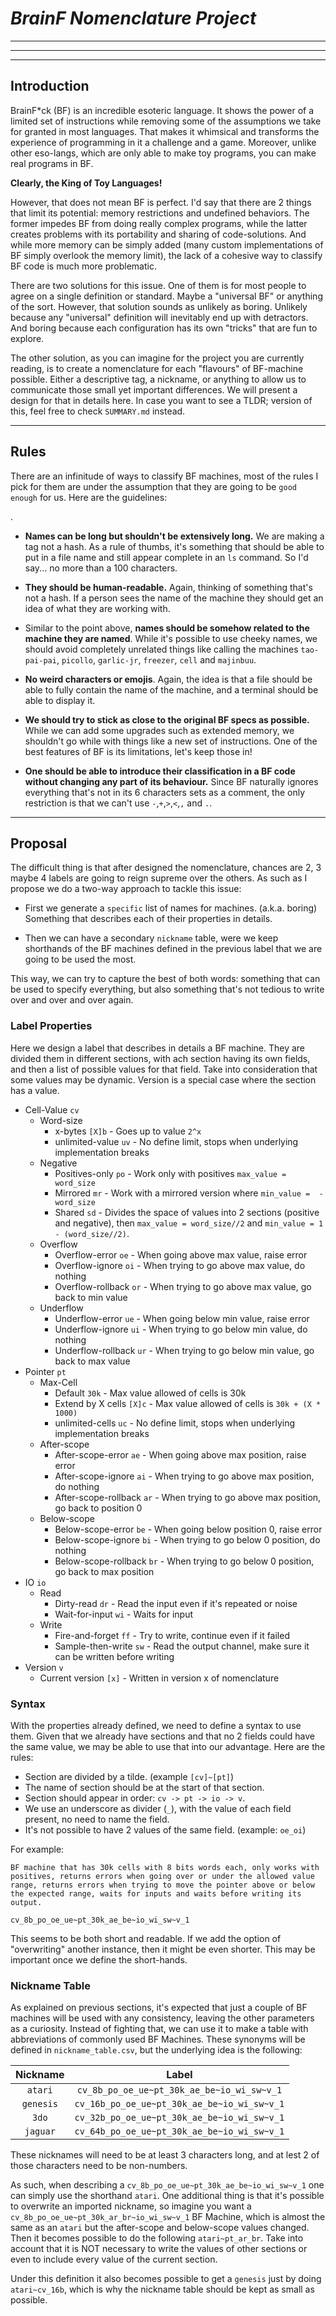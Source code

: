 # *BrainF Nomenclature Project*

----

----

---

## Introduction


BrainF*ck (BF) is an incredible esoteric language. It shows the power of a limited set of instructions while removing 
some of the assumptions we take for granted in most languages. That makes it whimsical and transforms the experience of 
programming in it a challenge and a game. Moreover, unlike other eso-langs, which are only able to make toy programs, 
you can make real programs in BF. 

**Clearly, the King of Toy Languages!**
    
However, that does not mean BF is perfect. I'd say that there are 2 things that limit its potential: memory restrictions 
and undefined behaviors. The former impedes BF from doing really complex programs, while the latter creates problems 
with its portability and sharing of code-solutions. And while more memory can be simply added (many custom 
implementations of BF simply overlook the memory limit), the lack of a cohesive way to classify BF code is much more 
problematic.

There are two solutions for this issue. One of them is for most people to agree on a single definition or standard. 
Maybe a "universal BF" or anything of the sort. However, that solution sounds as unlikely as boring. Unlikely because 
any "universal" definition will inevitably end up with detractors. And boring because each configuration has its own 
"tricks" that are fun to explore. 

The other solution, as you can imagine for the project you are currently reading, is to create a nomenclature for each 
"flavours" of BF-machine possible. Either a descriptive tag, a nickname, or anything to allow us to communicate those
small yet important differences. We will present a design for that in details here. In case you want to see a TLDR; 
version of this, feel free to check `SUMMARY.md` instead.


---

##  Rules 

There are an infinitude of ways to classify BF machines, most of the rules I pick for them are under the assumption that
they are going to be `good enough` for us. Here are the guidelines:

.

* **Names can be long but shouldn't be extensively long.** We are making a tag not a hash. As a rule of thumbs, it's 
  something that should be able to put in a file name and still appear complete in an `ls` command. So I'd say... no
  more than a 100 characters.


* **They should be human-readable.** Again, thinking of something that's not a hash. If a person sees the name of the 
  machine they should get an idea of what they are working with.


* Similar to the point above, **names should be somehow related to the machine they are named**. While it's possible to 
  use cheeky names, we should avoid completely unrelated things like calling the machines `tao-pai-pai`, `picollo`, 
  `garlic-jr`, `freezer`, `cell` and `majinbuu`.


* **No weird characters or emojis**. Again, the idea is that a file should be able to fully contain the name of the 
  machine, and a terminal should be able to display it.


* **We should try to stick as close to the original BF specs as possible.** While we can add some upgrades such as 
  extended memory, we shouldn't go while with things like a new set of instructions. One of the best features of BF is 
  its limitations, let's keep those in!


* **One should be able to introduce their classification in a BF code without changing any part of its behaviour.**
  Since BF naturally ignores everything that's not in its 6 characters sets as a comment, the only restriction is 
  that we can't use `-`,`+`,`>`,`<`,`,` and `.`.

----

## Proposal

The difficult thing is that after designed the nomenclature, chances are 2, 3 maybe 4 labels are going to reign supreme 
over the others. As such as I propose we do a two-way approach to tackle this issue: 

* First we generate a `specific` list of names for machines. (a.k.a. boring) Something that describes each of their 
  properties in details.

* Then we can have a secondary `nickname` table, were we keep shorthands of the BF machines defined in the previous 
  label that we are going to be used the most.

This way, we can try to capture the best of both words: something that can be used to specify everything, but also 
something that's not tedious to write over and over and over again.


### Label Properties 

Here we design a label that describes in details a BF machine. They are divided them in different sections, with ach 
section having its own fields, and then a list of possible values for that field. Take into consideration that some 
values may be dynamic. Version is a special case where the section has a value.

* Cell-Value `cv`
  * Word-size 
    * x-bytes `[X]b` - Goes up to value `2^x`
    * unlimited-value `uv` - No define limit, stops when underlying implementation breaks
  * Negative
    * Positives-only `po` - Work only with positives `max_value = word_size`
    * Mirrored `mr` - Work with a mirrored version where `min_value =  - word_size `
    * Shared `sd` - Divides the space of values into 2 sections (positive and negative), then `max_value = word_size//2` 
                    and `min_value = 1 - (word_size//2)`. 
  * Overflow
    * Overflow-error `oe` - When going above max value, raise error
    * Overflow-ignore `oi` - When trying to go above max value, do nothing
    * Overflow-rollback `or` - When trying to go above max value, go back to min value
  * Underflow
    * Underflow-error `ue` - When going below min value, raise error
    * Underflow-ignore `ui`  - When trying to go below min value, do nothing
    * Underflow-rollback `ur` - When trying to go below min value, go back to max value
* Pointer `pt`
  * Max-Cell
    * Default `30k` - Max value allowed of cells is 30k
    * Extend by X cells `[X]c` - Max value allowed of cells is `30k + (X * 1000)`
    * unlimited-cells `uc` - No define limit, stops when underlying implementation breaks
  * After-scope 
    * After-scope-error `ae` - When going above max position, raise error
    * After-scope-ignore `ai` - When trying to go above max position, do nothing
    * After-scope-rollback `ar` - When trying to go above max position, go back to position 0
  * Below-scope
    * Below-scope-error `be` - When going below position 0, raise error
    * Below-scope-ignore `bi` - When trying to go below 0 position, do nothing
    * Below-scope-rollback `br` - When trying to go below 0 position, go back to max position 
* IO `io`
  * Read
    * Dirty-read `dr` - Read the input even if it's repeated or noise 
    * Wait-for-input `wi` - Waits for input
  * Write
    * Fire-and-forget `ff` - Try to write, continue even if it failed 
    * Sample-then-write `sw` - Read the output channel, make sure it can be written before writing
* Version `v`
    * Current version `[x]` - Written in version x of nomenclature

  
### Syntax
  
With the properties already defined, we need to define a syntax to use them. Given that we already have sections and 
that no 2 fields could have the same value, we may be able to use that into our advantage. Here are the rules:

* Section are divided by a tilde.  (example `[cv]~[pt]`)
* The name of section should be at the start of that section.
* Section should appear in order: `cv -> pt -> io -> v`.
* We use an underscore as divider (`_`), with the value of each field present, no need to name the field.
* It's not possible to have 2 values of the same field. (example: `oe_oi`)

For example:


    BF machine that has 30k cells with 8 bits words each, only works with 
    positives, returns errors when going over or under the allowed value 
    range, returns errors when trying to move the pointer above or below 
    the expected range, waits for inputs and waits before writing its output.
    
    cv_8b_po_oe_ue~pt_30k_ae_be~io_wi_sw~v_1

This seems to be both short and readable. If we add the option of "overwriting" another instance,
then it might be even shorter. This may be important once we define the short-hands.

### Nickname Table

As explained on previous sections, it's expected that just a couple of BF machines will be used with any consistency, 
leaving the other parameters as a curiosity. Instead of fighting that, we can use it to make a table with abbreviations 
of commonly used BF Machines. These synonyms will be defined in `nickname_table.csv`, but the underlying idea is the 
following:

| Nickname  |                    Label                    |
|:---------:|:-------------------------------------------:|
|  `atari`  |`cv_8b_po_oe_ue~pt_30k_ae_be~io_wi_sw~v_1`   |
| `genesis` | `cv_16b_po_oe_ue~pt_30k_ae_be~io_wi_sw~v_1` |
|   `3do`   | `cv_32b_po_oe_ue~pt_30k_ae_be~io_wi_sw~v_1` |
| `jaguar`  | `cv_64b_po_oe_ue~pt_30k_ae_be~io_wi_sw~v_1` |

These nicknames will need to be at least 3 characters long, and at lest 2 of those characters need to be non-numbers.

As such, when describing a `cv_8b_po_oe_ue~pt_30k_ae_be~io_wi_sw~v_1` one can simply use the shorthand `atari`. One 
additional thing is that it's possible to overwrite an imported nickname, so imagine you want a
`cv_8b_po_oe_ue~pt_30k_ar_br~io_wi_sw~v_1` BF Machine, which is almost the same as an `atari` but the after-scope and 
below-scope values changed. Then it becomes possible to do the following `atari~pt_ar_br`. Take into account that it is
NOT necessary to write the values of other sections or even to include every value of the current section. 

Under this definition it also becomes possible to get a `genesis` just by doing `atari~cv_16b`, which is why the nickname 
table should be kept as small as possible.

